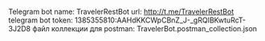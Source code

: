 Telegram bot name: TravelerRestBot
url: http://t.me/TravelerRestBot
telegram bot token: 1385355810:AAHdKKCWpCBnZ_J-_gRQIBKwtuRcT-3J2D8
файл коллекции для postman: TravelerBot.postman_collection.json
